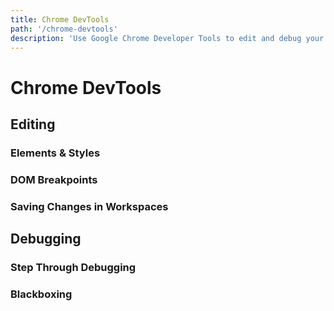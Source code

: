 ```yaml
---
title: Chrome DevTools
path: '/chrome-devtools'
description: 'Use Google Chrome Developer Tools to edit and debug your web applications'
---
```


# Chrome DevTools

## Editing

### Elements & Styles

### DOM Breakpoints

### Saving Changes in Workspaces

## Debugging

### Step Through Debugging

### Blackboxing

